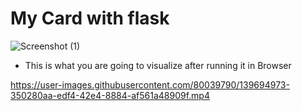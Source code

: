 # My Card with flask
![Screenshot (1)](https://user-images.githubusercontent.com/80039790/139695138-a4f4f513-ae80-4caf-8093-1ac78df0ffc4.png)


- This is what you are going to visualize after running it in Browser


https://user-images.githubusercontent.com/80039790/139694973-350280aa-edf4-42e4-8884-af561a48909f.mp4

